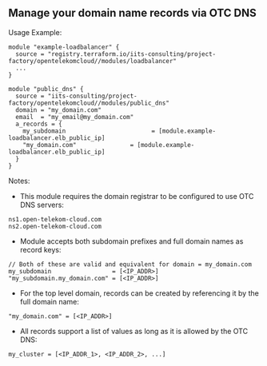 ## Manage your domain name records via OTC DNS

Usage Example:

```hcl
module "example-loadbalancer" {
  source = "registry.terraform.io/iits-consulting/project-factory/opentelekomcloud//modules/loadbalancer"
  ...
}

module "public_dns" {
  source = "iits-consulting/project-factory/opentelekomcloud//modules/public_dns"
  domain = "my_domain.com"
  email  = "my_email@my_domain.com"
  a_records = {
    my_subdomain                        = [module.example-loadbalancer.elb_public_ip]
    "my_domain.com"               = [module.example-loadbalancer.elb_public_ip]
  }
}
```
Notes:
- This module requires the domain registrar to be configured to use OTC DNS servers:
```
ns1.open-telekom-cloud.com
ns2.open-telekom-cloud.com
```
- Module accepts both subdomain prefixes and full domain names as record keys:
```hcl
// Both of these are valid and equivalent for domain = my_domain.com
my_subdomain                 = [<IP_ADDR>]
"my_subdomain.my_domain.com" = [<IP_ADDR>]
```
- For the top level domain, records can be created by referencing it by the full domain name:
```hcl
"my_domain.com" = [<IP_ADDR>]
```
- All records support a list of values as long as it is allowed by the OTC DNS:
```hcl
my_cluster = [<IP_ADDR_1>, <IP_ADDR_2>, ...]
```
